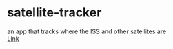 # satellite-tracker
an app that tracks where the ISS and other satellites are  
[Link](https://flying-apple.netlify.app/)
